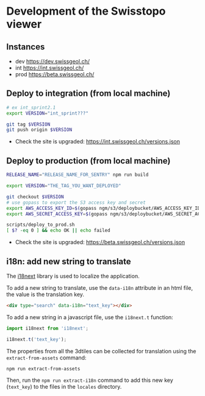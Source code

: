 # Development of the Swisstopo viewer

## Instances

- dev https://dev.swissgeol.ch/
- int https://int.swissgeol.ch/
- prod https://beta.swissgeol.ch/

## Deploy to integration (from local machine)

```bash
# ex int_sprint2.1
export VERSION="int_sprint???"

git tag $VERSION
git push origin $VERSION
```

* Check the site is upgraded: https://int.swissgeol.ch/versions.json

## Deploy to production (from local machine)
```bash
RELEASE_NAME="RELEASE_NAME_FOR_SENTRY" npm run build

export VERSION="THE_TAG_YOU_WANT_DEPLOYED"

git checkout $VERSION
# use gopass to export the S3 access key and secret
export AWS_ACCESS_KEY_ID=$(gopass ngm/s3/deploybucket/AWS_ACCESS_KEY_ID)
export AWS_SECRET_ACCESS_KEY=$(gopass ngm/s3/deploybucket/AWS_SECRET_ACCESS_KEY)

scripts/deploy_to_prod.sh
[ $? -eq 0 ] && echo OK || echo failed
```

* Check the site is upgraded: https://beta.swissgeol.ch/versions.json

## i18n: add new string to translate

The [i18next](https://www.i18next.com/) library is used to localize the application.

To add a new string to translate, use the `data-i18n` attribute in an html file, the value is the translation key.

```html
<div type="search" data-i18n="text_key"></div>
```

To add a new string in a javascript file, use the `i18next.t` function:
```js
import i18next from 'i18next';

i18next.t('text_key');
```

The properties from all the 3dtiles can be collected for translation using the `extract-from-assets` command:
```bash
npm run extract-from-assets
```

Then, run the `npm run extract-i18n` command to add this new key (`text_key`) to the files in the `locales` directory.
